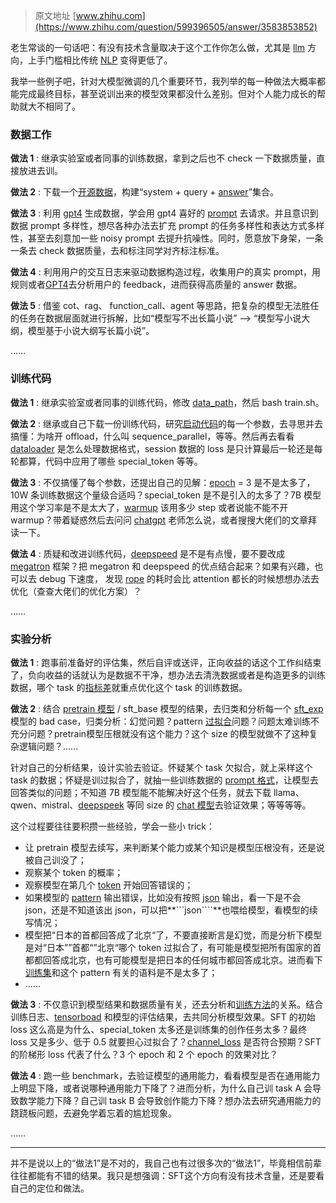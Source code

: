 > 原文地址 [www.zhihu.com](https://www.zhihu.com/question/599396505/answer/3583853852)

老生常谈的一句话吧：有没有技术含量取决于这个工作你怎么做，尤其是 [llm](https://www.zhihu.com/search?q=llm&search_source=Entity&hybrid_search_source=Entity&hybrid_search_extra=%7B%22sourceType%22%3A%22answer%22%2C%22sourceId%22%3A3583853852%7D) 方向，上手门槛相比传统 [NLP](https://www.zhihu.com/search?q=NLP&search_source=Entity&hybrid_search_source=Entity&hybrid_search_extra=%7B%22sourceType%22%3A%22answer%22%2C%22sourceId%22%3A3583853852%7D) 变得更低了。

我举一些例子吧，针对大模型微调的几个重要环节，我列举的每一种做法大概率都能完成最终目标，甚至说训出来的模型效果都没什么差别。但对个人能力成长的帮助就大不相同了。

### 数据工作

**做法 1** : 继承实验室或者同事的训练数据，拿到之后也不 check 一下数据质量，直接放进去训。

**做法 2** : 下载一个[开源数据](https://www.zhihu.com/search?q=%E5%BC%80%E6%BA%90%E6%95%B0%E6%8D%AE&search_source=Entity&hybrid_search_source=Entity&hybrid_search_extra=%7B%22sourceType%22%3A%22answer%22%2C%22sourceId%22%3A3583853852%7D)，构建“system + query + [answer](https://www.zhihu.com/search?q=answer&search_source=Entity&hybrid_search_source=Entity&hybrid_search_extra=%7B%22sourceType%22%3A%22answer%22%2C%22sourceId%22%3A3583853852%7D)”集合。

**做法 3** : 利用 [gpt4](https://www.zhihu.com/search?q=gpt4&search_source=Entity&hybrid_search_source=Entity&hybrid_search_extra=%7B%22sourceType%22%3A%22answer%22%2C%22sourceId%22%3A3583853852%7D) 生成数据，学会用 gpt4 喜好的 [prompt](https://www.zhihu.com/search?q=prompt&search_source=Entity&hybrid_search_source=Entity&hybrid_search_extra=%7B%22sourceType%22%3A%22answer%22%2C%22sourceId%22%3A3583853852%7D) 去请求。并且意识到数据 prompt 多样性，想尽各种办法去扩充 prompt 的任务多样性和表达方式多样性，甚至去刻意加一些 noisy prompt 去提升抗噪性。同时，愿意放下身架，一条一条去 check 数据质量，去和标注同学对齐标注标准。

**做法 4** : 利用用户的交互日志来驱动数据构造过程，收集用户的真实 prompt，用规则或者[GPT4](https://www.zhihu.com/search?q=GPT4&search_source=Entity&hybrid_search_source=Entity&hybrid_search_extra=%7B%22sourceType%22%3A%22answer%22%2C%22sourceId%22%3A3583853852%7D)去分析用户的 feedback，进而获得高质量的 answer 数据。

**做法 5** : 借鉴 cot、rag、 function_call、agent 等思路，把复杂的模型无法胜任的任务在数据层面就进行拆解，比如“模型写不出长篇小说” --> “模型写小说大纲，模型基于小说大纲写长篇小说”。

……

### 训练代码

**做法 1** : 继承实验室或者同事的训练代码，修改 [data_path](https://www.zhihu.com/search?q=data_path&search_source=Entity&hybrid_search_source=Entity&hybrid_search_extra=%7B%22sourceType%22%3A%22answer%22%2C%22sourceId%22%3A3583853852%7D)，然后 bash train.sh。

**做法 2** : 继承或自己下载一份训练代码，研究[启动代码](https://www.zhihu.com/search?q=%E5%90%AF%E5%8A%A8%E4%BB%A3%E7%A0%81&search_source=Entity&hybrid_search_source=Entity&hybrid_search_extra=%7B%22sourceType%22%3A%22answer%22%2C%22sourceId%22%3A3583853852%7D)的每一个参数，去寻思并去搞懂：为啥开 offload，什么叫 sequence_parallel，等等。然后再去看看 [dataloader](https://www.zhihu.com/search?q=dataloader&search_source=Entity&hybrid_search_source=Entity&hybrid_search_extra=%7B%22sourceType%22%3A%22answer%22%2C%22sourceId%22%3A3583853852%7D) 是怎么处理数据格式，session 数据的 loss 是只计算最后一轮还是每轮都算，代码中应用了哪些 special_token 等等。

**做法 3** : 不仅搞懂了每个参数，还提出自己的见解：[epoch](https://www.zhihu.com/search?q=epoch&search_source=Entity&hybrid_search_source=Entity&hybrid_search_extra=%7B%22sourceType%22%3A%22answer%22%2C%22sourceId%22%3A3583853852%7D) = 3 是不是太多了，10W 条训练数据这个量级合适吗？special_token 是不是引入的太多了？7B 模型用这个学习率是不是太大了，[warmup](https://www.zhihu.com/search?q=warmup&search_source=Entity&hybrid_search_source=Entity&hybrid_search_extra=%7B%22sourceType%22%3A%22answer%22%2C%22sourceId%22%3A3583853852%7D) 该用多少 step 或者说能不能不开 warmup？带着疑惑然后去问问 [chatgpt](https://www.zhihu.com/search?q=chatgpt&search_source=Entity&hybrid_search_source=Entity&hybrid_search_extra=%7B%22sourceType%22%3A%22answer%22%2C%22sourceId%22%3A3583853852%7D) 老师怎么说，或者搜搜大佬们的文章拜读一下。

**做法 4** : 质疑和改进训练代码，[deepspeed](https://www.zhihu.com/search?q=deepspeed&search_source=Entity&hybrid_search_source=Entity&hybrid_search_extra=%7B%22sourceType%22%3A%22answer%22%2C%22sourceId%22%3A3583853852%7D) 是不是有点慢，要不要改成 [megatron](https://www.zhihu.com/search?q=megatron&search_source=Entity&hybrid_search_source=Entity&hybrid_search_extra=%7B%22sourceType%22%3A%22answer%22%2C%22sourceId%22%3A3583853852%7D) 框架？把 megatron 和 deepspeed 的优点结合起来？如果有兴趣，也可以去 debug 下速度， 发现 [rope](https://www.zhihu.com/search?q=rope&search_source=Entity&hybrid_search_source=Entity&hybrid_search_extra=%7B%22sourceType%22%3A%22answer%22%2C%22sourceId%22%3A3583853852%7D) 的耗时会比 attention 都长的时候想想办法去优化（查查大佬们的优化方案）？

……

### 实验分析

**做法 1** : 跑事前准备好的评估集，然后自评或送评，正向收益的话这个工作纠结束了，负向收益的话就认为是数据不干净，想办法去清洗数据或者是构造更多的训练数据，哪个 task 的[指标差](https://www.zhihu.com/search?q=%E6%8C%87%E6%A0%87%E5%B7%AE&search_source=Entity&hybrid_search_source=Entity&hybrid_search_extra=%7B%22sourceType%22%3A%22answer%22%2C%22sourceId%22%3A3583853852%7D)就重点优化这个 task 的训练数据。

**做法 2** : 结合 [pretrain 模型](https://www.zhihu.com/search?q=pretrain%20%E6%A8%A1%E5%9E%8B&search_source=Entity&hybrid_search_source=Entity&hybrid_search_extra=%7B%22sourceType%22%3A%22answer%22%2C%22sourceId%22%3A3583853852%7D) / sft_base 模型的结果，去归类和分析每一个 [sft_exp](https://www.zhihu.com/search?q=sft_exp&search_source=Entity&hybrid_search_source=Entity&hybrid_search_extra=%7B%22sourceType%22%3A%22answer%22%2C%22sourceId%22%3A3583853852%7D) 模型的 bad case，归类分析：幻觉问题？pattern [过拟合](https://www.zhihu.com/search?q=%E8%BF%87%E6%8B%9F%E5%90%88&search_source=Entity&hybrid_search_source=Entity&hybrid_search_extra=%7B%22sourceType%22%3A%22answer%22%2C%22sourceId%22%3A3583853852%7D)问题？问题太难训练不充分问题？pretrain模型压根就没有这个能力？这个 size 的模型就做不了这种复杂逻辑问题？……

针对自己的分析结果，设计实验去验证。怀疑某个 task 欠拟合，就上采样这个 task 的数据；怀疑是训过拟合了，就抽一些训练数据的 [prompt 格式](https://www.zhihu.com/search?q=prompt%20%E6%A0%BC%E5%BC%8F&search_source=Entity&hybrid_search_source=Entity&hybrid_search_extra=%7B%22sourceType%22%3A%22answer%22%2C%22sourceId%22%3A3583853852%7D)，让模型去回答类似的问题；不知道 7B 模型能不能解决好这个任务，就去下载 llama、qwen、mistral、[deepspeek](https://www.zhihu.com/search?q=deepspeek&search_source=Entity&hybrid_search_source=Entity&hybrid_search_extra=%7B%22sourceType%22%3A%22answer%22%2C%22sourceId%22%3A3583853852%7D) 等同 size 的 [chat 模型](https://www.zhihu.com/search?q=chat%20%E6%A8%A1%E5%9E%8B&search_source=Entity&hybrid_search_source=Entity&hybrid_search_extra=%7B%22sourceType%22%3A%22answer%22%2C%22sourceId%22%3A3583853852%7D)去验证效果；等等等等。

这个过程要往往要积攒一些经验，学会一些小 trick：

*   让 pretrain 模型去续写，来判断某个能力或某个知识是模型压根没有，还是说被自己训没了；
*   观察某个 token 的概率；
*   观察模型在第几个 [token](https://www.zhihu.com/search?q=token&search_source=Entity&hybrid_search_source=Entity&hybrid_search_extra=%7B%22sourceType%22%3A%22answer%22%2C%22sourceId%22%3A3583853852%7D) 开始回答错误的；
*   如果模型的 [pattern](https://www.zhihu.com/search?q=pattern&search_source=Entity&hybrid_search_source=Entity&hybrid_search_extra=%7B%22sourceType%22%3A%22answer%22%2C%22sourceId%22%3A3583853852%7D) 输出错误，比如没有按照 [json](https://www.zhihu.com/search?q=json&search_source=Entity&hybrid_search_source=Entity&hybrid_search_extra=%7B%22sourceType%22%3A%22answer%22%2C%22sourceId%22%3A3583853852%7D) 输出，看一下是不会 json，还是不知道该出 json，可以把**```json````**也喂给模型，看模型的续写情况；
*   模型把“日本的首都回答成了北京“了，不要直接断言是幻觉，而是分析下模型是对“日本””首都“”北京“哪个 token 过拟合了，有可能是模型把所有国家的首都都回答成北京，也有可能模型是把日本的任何城市都回答成北京。进而看下[训练集](https://www.zhihu.com/search?q=%E8%AE%AD%E7%BB%83%E9%9B%86&search_source=Entity&hybrid_search_source=Entity&hybrid_search_extra=%7B%22sourceType%22%3A%22answer%22%2C%22sourceId%22%3A3583853852%7D)和这个 pattern 有关的语料是不是太多了；
*   ……

**做法 3** : 不仅意识到模型结果和数据质量有关，还去分析和[训练方法](https://www.zhihu.com/search?q=%E8%AE%AD%E7%BB%83%E6%96%B9%E6%B3%95&search_source=Entity&hybrid_search_source=Entity&hybrid_search_extra=%7B%22sourceType%22%3A%22answer%22%2C%22sourceId%22%3A3583853852%7D)的关系。结合训练日志、[tensorboad](https://www.zhihu.com/search?q=tensorboad&search_source=Entity&hybrid_search_source=Entity&hybrid_search_extra=%7B%22sourceType%22%3A%22answer%22%2C%22sourceId%22%3A3583853852%7D) 和模型的评估结果，去共同分析模型效果。SFT 的初始 loss 这么高是为什么、special_token 太多还是训练集的创作任务太多？最终 loss 又是多少、低于 0.5 就要担心过拟合了？[channel_loss](https://www.zhihu.com/search?q=channel_loss&search_source=Entity&hybrid_search_source=Entity&hybrid_search_extra=%7B%22sourceType%22%3A%22answer%22%2C%22sourceId%22%3A3583853852%7D) 是否符合预期？SFT 的阶梯形 loss 代表了什么？3 个 epoch 和 2 个 epoch 的效果对比？

**做法 4** : 跑一些 benchmark，去验证模型的通用能力，看看模型是否在通用能力上明显下降，或者说哪种通用能力下降了？进而分析，为什么自己训 task A 会导致数学能力下降？自己训 task B 会导致创作能力下降？想办法去研究通用能力的跷跷板问题，去避免学着忘着的尴尬现象。

……

* * *

并不是说以上的“做法1”是不对的，我自己也有过很多次的“做法1”，毕竟相信前辈往往都能有不错的结果。我只是想强调：SFT这个方向有没有技术含量，还是要看自己的定位和做法。